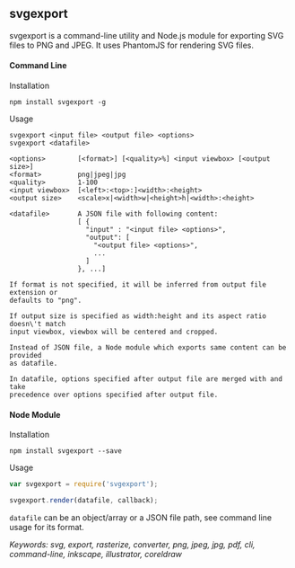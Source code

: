 ## svgexport

svgexport is a command-line utility and Node.js module for exporting SVG files to PNG and JPEG. It uses PhantomJS for rendering SVG files.

#### Command Line

Installation
```
npm install svgexport -g
```

Usage
```usage
svgexport <input file> <output file> <options>
svgexport <datafile>

<options>        [<format>] [<quality>%] <input viewbox> [<output size>]
<format>         png|jpeg|jpg
<quality>        1-100
<input viewbox>  [<left>:<top>:]<width>:<height>
<output size>    <scale>x|<width>w|<height>h|<width>:<height>

<datafile>       A JSON file with following content:
                 [ {
                   "input" : "<input file> <options>",
                   "output": [
                     "<output file> <options>",
                     ...
                   ]
                 }, ...]

If format is not specified, it will be inferred from output file extension or
defaults to "png".

If output size is specified as width:height and its aspect ratio doesn\'t match
input viewbox, viewbox will be centered and cropped.

Instead of JSON file, a Node module which exports same content can be provided
as datafile.

In datafile, options specified after output file are merged with and take 
precedence over options specified after output file.
```

#### Node Module

Installation
```
npm install svgexport --save
```

Usage

```javascript
var svgexport = require('svgexport');

svgexport.render(datafile, callback);
```
`datafile` can be an object/array or a JSON file path, see command line usage for its format.


*Keywords: svg, export, rasterize, converter, png, jpeg, jpg, pdf, cli, command-line, inkscape, illustrator, coreldraw*
